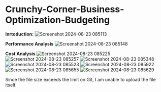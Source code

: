 # Crunchy-Corner-Business-Optimization-Budgeting
**Inrtoduction:**
![Screenshot 2024-08-23 085113](https://github.com/user-attachments/assets/bea8af91-f26e-460d-8fc0-58dcb2115f5b)

**Performance Analysis**
![Screenshot 2024-08-23 085148](https://github.com/user-attachments/assets/21d1d2e9-fa70-4ed1-8d98-0dfd7d795013)

**Cost Analysis**
![Screenshot 2024-08-23 085225](https://github.com/user-attachments/assets/0256c6e2-623f-4181-a48e-812134fb2074)
![Screenshot 2024-08-23 085257](https://github.com/user-attachments/assets/e80db3c8-6609-4867-b1b0-1ddeb1380c83)
![Screenshot 2024-08-23 085348](https://github.com/user-attachments/assets/12a8509f-f657-4d4a-8bea-07f7d56e8052)
![Screenshot 2024-08-23 085523](https://github.com/user-attachments/assets/8eebee6c-3ec4-4471-afdd-71351a146715)
![Screenshot 2024-08-23 085922](https://github.com/user-attachments/assets/e3362574-0d3e-409a-97b8-0191880b431c)
![Screenshot 2024-08-23 085655](https://github.com/user-attachments/assets/943d2168-ee57-41cc-8b66-05f343f00236)
![Screenshot 2024-08-23 085629](https://github.com/user-attachments/assets/8bf7dab2-cc8b-484c-bc15-366951a48b92)

Since the file size exceeds the limit on Git, I am unable to upload the file itself.


